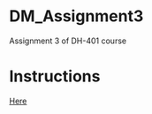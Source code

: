# DM_Assignment3
Assignment 3 of DH-401 course

# Instructions
[Here](https://hackmd.io/@RFMItzZmQbaIqDdVZ0DovA/r1s0pby-R)
